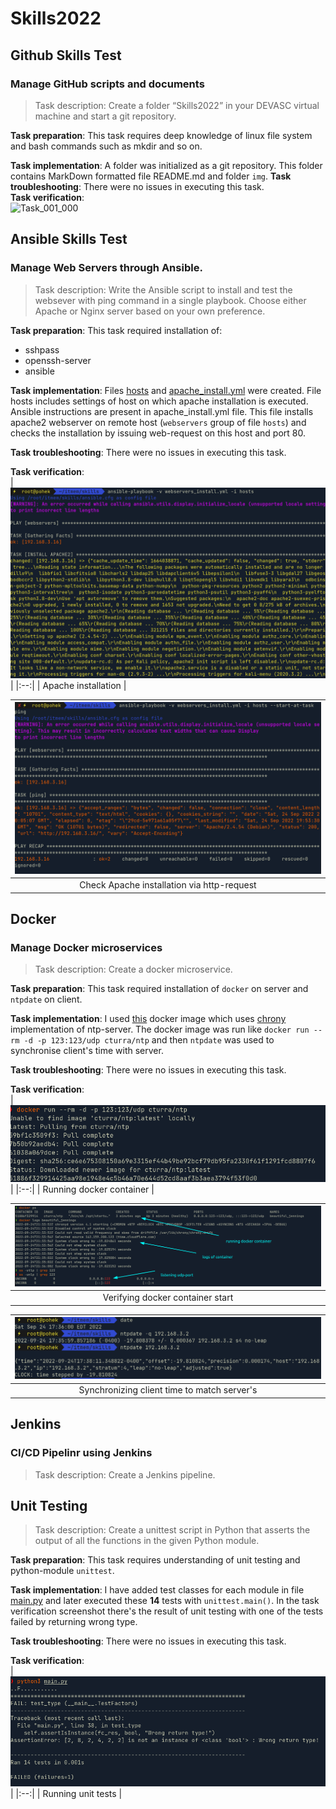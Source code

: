 # Skills2022

## Github Skills Test
### Manage GitHub scripts and documents
> Task description: Create a folder “Skills2022” in your DEVASC virtual machine and start a git repository.  

**Task preparation**: This task requires deep knowledge of linux file system and bash commands such as mkdir and so on.

**Task implementation**: A folder was initialized as a git repository. This folder contains MarkDown formatted file README.md and folder `img`. 
**Task troubleshooting**: There were no issues in executing this task.  
**Task verification**:  
![Task_001_000](/img/task01.gif)  

## Ansible Skills Test
### Manage Web Servers through Ansible.
> Task description: Write the Ansible script to install and test the websever with ping command in a single playbook. Choose either Apache or Nginx server based on your own preference.  

**Task preparation**: This task required installation of:
* sshpass
* openssh-server
* ansible

**Task implementation**: Files [hosts](/task2/hosts) and [apache_install.yml](/task2/apache_install.yml) were created. File hosts includes settings of host on which apache installation is executed. Ansible instructions are present in apache_install.yml file. This file installs apache2 webserver on remote host (`webservers` group of file `hosts`) and checks the installation by issuing web-request on this host and port 80.  

**Task troubleshooting**: There were no issues in executing this task.  

**Task verification**:  
| ![Task2. Install Apache](/img/task2_apache_install.png) |
|:--:|
| Apache installation |

| ![Task2. Apache installation check](/img/task2_apache_ping.png) |
|:--:|
| Check Apache installation via http-request |

## Docker
### Manage Docker microservices
> Task description: Create a docker microservice.  

**Task preparation**: This task required installation of `docker` on server and `ntpdate` on client.

**Task implementation**: I used [this](https://hub.docker.com/r/cturra/ntp) docker image which uses [chrony](https://github.com/mlichvar/chrony) implementation of ntp-server. The docker image was run like `docker run --rm -d -p 123:123/udp cturra/ntp` and then `ntpdate` was used to synchronise client's time with server.    

**Task troubleshooting**: There were no issues in executing this task.  

**Task verification**:  
| ![Task3. Running docker container](/img/task3_ntp_start.png) |
|:--:|
| Running docker container |

| ![Task3. Verifying docker container start](/img/task3_ntp_check_running.png) |
|:--:|
| Verifying docker container start |

| ![Task3. Synchronizing client time to match server's](/img/task3_ntp_synchronizing.png) |
|:--:|
| Synchronizing client time to match server's |


## Jenkins
### CI/CD Pipelinr using Jenkins
> Task description: Create a Jenkins pipeline.  

## Unit Testing
> Task description: Create a unittest script in Python that asserts the output of all the functions in the given Python module.  

**Task preparation**: This task requires understanding of unit testing and python-module `unittest`.

**Task implementation**: I have added test classes for each module in file [main.py](/task5/main.py) and later executed these **14** tests with `unittest.main()`. In the task verification screenshot there's the result of unit testing with one of the tests failed by returning wrong type.

**Task troubleshooting**: There were no issues in executing this task.  

**Task verification**:  
| ![Task5. Running tests](/img/task5_unittests.png) |
|:--:|
| Running unit tests |